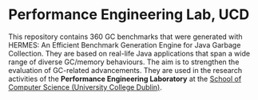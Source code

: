 Performance Engineering Lab, UCD
==========================================================

This repository contains 360 GC benchmarks that were generated with HERMES: An Efficient Benchmark Generation Engine for Java Garbage Collection. They are based on real-life Java applications that span a wide range of diverse GC/memory behaviours. The aim is to strengthen the evaluation of GC-related advancements. They are used in the research activities of the **Performance Engineering Laboratory** at the [School of Computer Science (University College Dublin)](https://www.cs.ucd.ie/).

